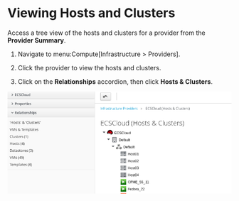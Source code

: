 # Viewing Hosts and Clusters

Access a tree view of the hosts and clusters for a provider from the
**Provider Summary**.

1.  Navigate to menu:Compute\[Infrastructure \> Providers\].

2.  Click the provider to view the hosts and clusters.

3.  Click on the **Relationships** accordion, then click **Hosts &
    Clusters**.

![hostsandclusters](/images/hostsandclusters.png)
